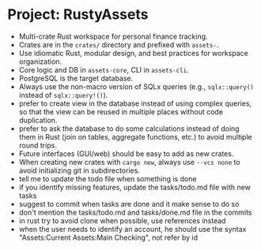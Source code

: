 <!-- Use this file to provide workspace-specific custom instructions to Copilot. For more details, visit https://code.visualstudio.com/docs/copilot/copilot-customization#_use-a-githubcopilotinstructionsmd-file -->

# Project: RustyAssets

- Multi-crate Rust workspace for personal finance tracking.
- Crates are in the `crates/` directory and prefixed with `assets-`.
- Use idiomatic Rust, modular design, and best practices for workspace organization.
- Core logic and DB in `assets-core`, CLI in `assets-cli`.
- PostgreSQL is the target database.
- Always use the non-macro version of SQLx queries (e.g., `sqlx::query()` instead of `sqlx::query!()`).
- prefer to create view in the database instead of using complex queries, so that the view can be reused in multiple places without code duplication.
- prefer to ask the database to do some calculations instead of doing them in Rust (join on tables, aggregate functions, etc.) to avoid multiple round trips.
- Future interfaces (GUI/web) should be easy to add as new crates.
- When creating new crates with `cargo new`, always use `--vcs none` to avoid initializing git in subdirectories.
- tell me to update the todo file when something is done
- if you identify missing features, update the tasks/todo.md file with new tasks
- suggest to commit when tasks are done and it make sense to do so
- don't mention the tasks/todo.md and tasks/done.md file in the commits
- in rust try to avoid clone when possible, use references instead
- when the user needs to identify an account, he should use the syntax "Assets:Current Assets:Main Checking", not refer by id
